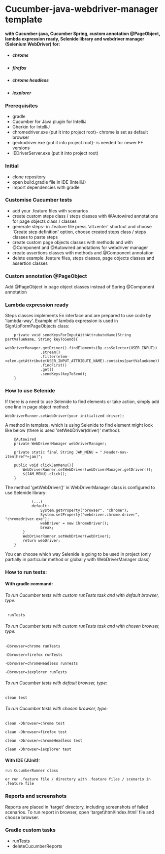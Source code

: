 # Cucumber-java-webdriver-manager template
#### with Cucumber-java, Cucumber Spring, custom annotation @PageObject, lambda expression ready, Selenide library and webdriver manager (Selenium WebDriver) for:
* ##### chrome
* ##### firefox
* ##### chrome headless
* ##### iexplorer

### Prerequisites
* gradle
* Cucumber for Java plugin for IntelliJ
* Gherkin for IntelliJ
* chromedriver.exe (put it into project root)- chrome is set as default browser
* geckodriver.exe (put it into project root)- is needed for newer FF versions
* IEDriverServer.exe (put it into project root)

### Initial
* clone repository
* open build.gradle file in IDE (IntelliJ)
* import dependencies with gradle

### Customise Cucumber tests
* add your .feature files with scenarios
* create custom steps class / steps classes with @Autowired annotations for page objects class / classes
* generate steps- in .feature file press 'alt+enter' shortcut and choose 'Create step definition' option, choose created steps class / steps classes to paste steps
* create custom page objects classes with methods and with @Component and @Autowired annotations for webdriver manager
* create assertions classes with methods and @Component annotation
* delete example .feature files, steps classes, page objects classes and assertion classes

### Custom annotation @PageObject
Add @PageObject in page object classes instead of Spring @Component annotation

### Lambda expression ready
Steps classes implements En interface and are prepared to use code by 'lambda-way'. Example of lambda expression is used in SignUpFormPageObjects class:
```
    private void sendKeysForInputWithAttrubuteName(String partValueName, String keyToSend){
        webDriverManager.getDriver().findElements(By.cssSelector(USER_INPUT))
                .stream()
                .filter(elem->elem.getAttribute(USER_INPUT_ATTRIBUTE_NAME).contains(partValueName))
                .findFirst()
                .get()
                .sendKeys(keyToSend);
    }
```

### How to use Selenide
If there is a need to use Selenide to find elements or take action, simply add one line in page object method:
```
WebDriverRunner.setWebDriver(your initialized driver);
```

A method in template, which is using Selenide to find element might look like below (there is used 'setWebDriver(driver)' method):
```
    @Autowired
    private WebDriverManager webDriverManager;

    private static final String JAM_MENU = ".Header-nav-item[href*=jam]";

    public void clickJamMenu(){
        WebDriverRunner.setWebDriver(webDriverManager.getDriver());
        $(JAM_MENU).click();
    }

```
The method 'getWebDriver()' in WebDriverManager class is configured to use Selenide library:
```
            (...)
            default:
                System.getProperty("browser", "chrome");
                System.setProperty("webdriver.chrome.driver", "chromedriver.exe");
                webDriver = new ChromeDriver();
                break;
        }
        WebDriverRunner.setWebDriver(webDriver);
        return webDriver;
    }

```
You can choose which way Selenide is going to be used in project (only partially in particular method or globally with WebDriverManager class)
 
### How to run tests:
#### With gradle command:

###### To run Cucumber tests with custom runTests task and with default browser, type:
```
 runTests
```

###### To run Cucumber tests with custom runTests task and with chosen browser, type:
``` 
-Dbrowser=chrome runTests
```
```
-Dbrowser=firefox runTests
```
```
-Dbrowser=chromeHeadless runTests
```
```
-Dbrowser=iexplorer runTests
```

###### To run Cucumber tests with default browser, type:
```
clean test
```

###### To run Cucumber tests with chosen browser, type:
```
clean -Dbrowser=chrome test
```
```
clean -Dbrowser=firefox test
```
```
clean -Dbrowser=chromeHeadless test
```
```
clean -Dbrowser=iexplorer test
```

#### With IDE (JUnit):
```
run CucumberRunner class
```
```
or run .feature file / directory with .feature files / scenario in .feature file
```

### Reports and screenshots
Reports are placed in 'target' directory, including screenshots of failed scenarios.
To run report in browser, open 'target\html\index.html' file and choose browser.

### Gradle custom tasks
* runTests
* deleteCucumberReports
